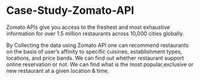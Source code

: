 # Case-Study-Zomato-API
Zomato APIs give you access to the freshest and most exhaustive information for over 1.5 million restaurants across 10,000 cities globally.

By Collecting the data using Zomato API one can recommend restaurants on the basis of user’s affinity to specific cuisines, establishment types, locations, and price bands.
We can find out whether restaurant support online reservation or not. We can find what is the most popular,exclusive or new restaurant at a given location & time.
